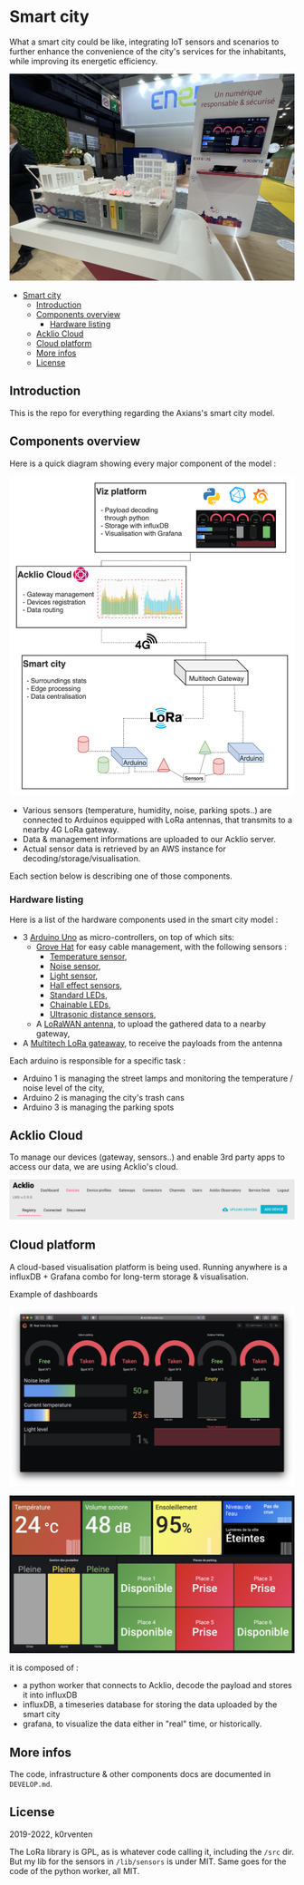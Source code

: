 # Smart city

What a smart city could be like, integrating IoT sensors and scenarios to further enhance the convenience of the city's services for the inhabitants, while improving its energetic efficiency. 


![header](ressources/booth.jpg)

- [Smart city](#smart-city)
  - [Introduction](#introduction)
  - [Components overview](#components-overview)
    - [Hardware listing](#hardware-listing)
  - [Acklio Cloud](#acklio-cloud)
  - [Cloud platform](#cloud-platform)
  - [More infos](#more-infos)
  - [License](#license)

## Introduction

This is the repo for everything regarding the Axians's smart city model.


## Components overview 

Here is a quick diagram showing every major component of the model : 

![diagram](ressources/diagram.png)

- Various sensors (temperature, humidity, noise, parking spots..) are connected to Arduinos equipped with LoRa antennas, that transmits to a nearby 4G LoRa gateway.
- Data & management informations are uploaded to our Acklio server.
- Actual sensor data is retrieved by an AWS instance for decoding/storage/visualisation.

Each section below is describing one of those components.

### Hardware listing

Here is a list of the hardware components used in the smart city model : 
- 3 [Arduino Uno](https://www.gotronic.fr/art-carte-uno-r3-uno-v3-26125.htm) as micro-controllers, on top of which sits:
  - [Grove Hat](https://www.gotronic.fr/art-module-grove-base-shield-103030000-19068.htm) for easy cable management, with the following sensors : 
    - [Temperature sensor](https://www.gotronic.fr/art-capteur-de-temperature-grove-101020015-18965.htm),
    - [Noise sensor](https://www.gotronic.fr/art-capteur-sonore-grove-101020063-20631.htm),
    - [Light sensor](https://www.gotronic.fr/art-detecteur-de-lumiere-grove-v1-2-101020132-25427.htm),
    - [Hall effect sensors](https://www.gotronic.fr/art-capteur-a-effet-hall-grove-101020046-18985.htm),
    - [Standard LEDs](https://www.gotronic.fr/art-led-8-mm-rgb-variable-grove-101020472-27991.htm),
    - [Chainable LEDs](https://www.gotronic.fr/art-led-8-mm-rgb-grove-v2-0-104020048-27067.htm),
    - [Ultrasonic distance sensors](https://www.gotronic.fr/art-telemetre-a-ultrasons-grove-101020010-18976.htm),
  - A [LoRaWAN antenna](https://www.cooking-hacks.com/lorawan-radio-shield-for-arduino-868-mhz), to upload the gathered data to a nearby gateway,
- A [Multitech LoRa gateaway](https://www.multitech.com/brands/multiconnect-conduit-ap), to receive the payloads from the antenna


Each arduino is responsible for a specific task : 
* Arduino 1 is managing the street lamps and monitoring the temperature / noise level of the city,
* Arduino 2 is managing the city's trash cans
* Arduino 3 is managing the parking spots

## Acklio Cloud

To manage our devices (gateway, sensors..) and enable 3rd party apps to access our data, we are using Acklio's cloud. 

![](ressources/acklio.png)


## Cloud platform

A cloud-based visualisation platform is being used. Running anywhere is a influxDB + Grafana combo for long-term storage & visualisation. 

Example of dashboards

![](ressources/grafana.png)


![](ressources/grafana2.png)

it is composed of :
- a python worker that connects to Acklio, decode the payload and stores it into influxDB
- influxDB, a timeseries database for storing the data uploaded by the smart city
- grafana, to visualize the data either in "real" time, or historically. 


## More infos

The code, infrastructure & other components docs are documented in `DEVELOP.md`.

## License

2019-2022, k0rventen

The LoRa library is GPL, as is whatever code calling it, including the `/src` dir.
But my lib for the sensors in `/lib/sensors` is under MIT.
Same goes for the code of the python worker, all MIT.
